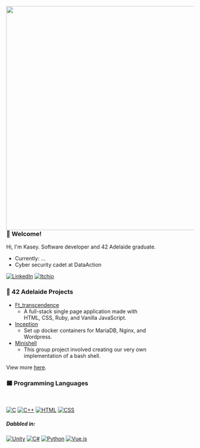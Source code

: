 <img src="https://media0.giphy.com/media/v1.Y2lkPTc5MGI3NjExcXNjM3ExdjRudnpvNWRmYWRwczRtNmhsczRsMzd2bjR2aDZydnR2OSZlcD12MV9pbnRlcm5hbF9naWZfYnlfaWQmY3Q9Zw/IeSXccYMz3K4U/giphy.gif" align=right height="600">

<div align=left>

  ### 🔷 Welcome!

  Hi, I'm Kasey. Software developer and 42 Adelaide graduate.

 * Currently: ...
 * Cyber security cadet at DataAction

  [![LinkedIn](https://img.shields.io/badge/linkedin-%230077B5.svg?style=for-the-badge&logo=linkedin&logoColor=white)](https://www.linkedin.com/in/kaseybrice/)
  [![Itchio](https://img.shields.io/badge/Itch.io-FA5C5C?style=for-the-badge&logo=itchdotio&logoColor=white)](https://k-42.itch.io/)

  ### 📘 42 Adelaide Projects

  * <a href="https://github.com/kaseypsbrice/ft_transcendence">Ft_transcendence</a>
    * A full-stack single page application made with <br>HTML, CSS, Ruby, and Vanilla JavaScript.
  * <a href="https://github.com/kaseypsbrice/Inception">Inception</a>
    * Set up docker containers for MariaDB, Nginx, and <br>Wordpress.
  * <a href="https://github.com/kaseypsbrice/Minishell">Minishell</a>
    * This group project involved creating our very own<br> implementation of a bash shell.

  View more <a href="https://github.com/kaseypsbrice/42-Cursus">here</a>.

</div>

<!-- ### 🔻 Personal Projects -->

### 🟦 Programming Languages
<br>

[![C](https://img.shields.io/badge/C-00599C?style=for-the-badge&logo=c&logoColor=white)]()
[![C++](https://img.shields.io/badge/C%2B%2B-00599C?style=for-the-badge&logo=c%2B%2B&logoColor=white)]()
[![HTML](https://img.shields.io/badge/HTML5-E34F26?style=for-the-badge&logo=html5&logoColor=white)]()
[![CSS](https://img.shields.io/badge/CSS-239120?&style=for-the-badge&logo=css3&logoColor=white)]()

##### Dabbled in:<br>

[![Unity](https://img.shields.io/badge/Unity-100000?style=for-the-badge&logo=unity&logoColor=white)]()
[![C#](https://img.shields.io/badge/C%23-239120?style=for-the-badge&logo=c-sharp&logoColor=white)]()
[![Python](https://img.shields.io/badge/Python-14354C?style=for-the-badge&logo=python&logoColor=white)]()
[![Vue.js](https://img.shields.io/badge/vuejs-%2335495e.svg?style=for-the-badge&logo=vuedotjs&logoColor=%234FC08D)]()
